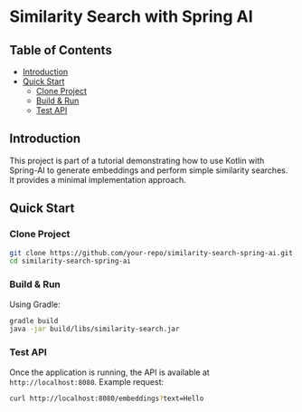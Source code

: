 # Similarity Search with Spring AI

## Table of Contents
- [Introduction](#introduction)
- [Quick Start](#quick-start)
    - [Clone Project](#clone-project)
    - [Build & Run](#build--run)
    - [Test API](#test-api)

## Introduction
This project is part of a tutorial demonstrating how to use Kotlin with Spring-AI to generate embeddings and perform simple similarity searches. 
It provides a minimal implementation approach.

## Quick Start

### Clone Project
```sh
git clone https://github.com/your-repo/similarity-search-spring-ai.git
cd similarity-search-spring-ai
```

### Build & Run
Using Gradle:
```sh
gradle build
java -jar build/libs/similarity-search.jar
```

### Test API
Once the application is running, the API is available at `http://localhost:8080`. Example request:
```sh
curl http://localhost:8080/embeddings?text=Hello
```

